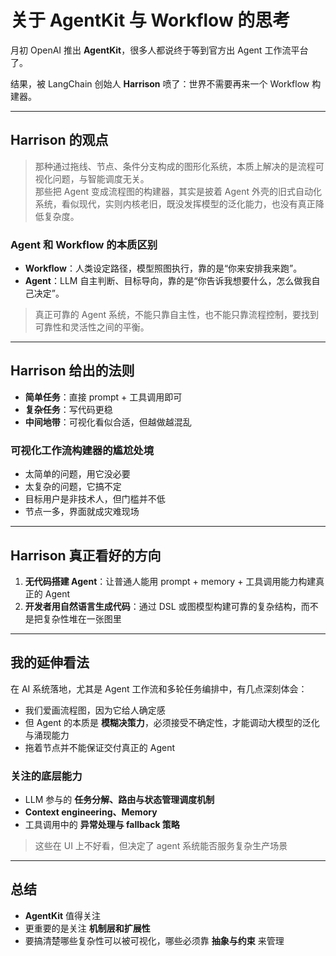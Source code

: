 # 关于 AgentKit 与 Workflow 的思考

月初 OpenAI 推出 **AgentKit**，很多人都说终于等到官方出 Agent 工作流平台了。

结果，被 LangChain 创始人 **Harrison** 喷了：世界不需要再来一个 Workflow 构建器。

---

## Harrison 的观点

> 那种通过拖线、节点、条件分支构成的图形化系统，本质上解决的是流程可视化问题，与智能调度无关。  
> 那些把 Agent 变成流程图的构建器，其实是披着 Agent 外壳的旧式自动化系统，看似现代，实则内核老旧，既没发挥模型的泛化能力，也没有真正降低复杂度。

### Agent 和 Workflow 的本质区别

- **Workflow**：人类设定路径，模型照图执行，靠的是“你来安排我来跑”。  
- **Agent**：LLM 自主判断、目标导向，靠的是“你告诉我想要什么，怎么做我自己决定”。

> 真正可靠的 Agent 系统，不能只靠自主性，也不能只靠流程控制，要找到可靠性和灵活性之间的平衡。

---

## Harrison 给出的法则

- **简单任务**：直接 prompt + 工具调用即可  
- **复杂任务**：写代码更稳  
- **中间地带**：可视化看似合适，但越做越混乱

### 可视化工作流构建器的尴尬处境

- 太简单的问题，用它没必要  
- 太复杂的问题，它搞不定  
- 目标用户是非技术人，但门槛并不低  
- 节点一多，界面就成灾难现场

---

## Harrison 真正看好的方向

1. **无代码搭建 Agent**：让普通人能用 prompt + memory + 工具调用能力构建真正的 Agent  
2. **开发者用自然语言生成代码**：通过 DSL 或图模型构建可靠的复杂结构，而不是把复杂性堆在一张图里

---

## 我的延伸看法

在 AI 系统落地，尤其是 Agent 工作流和多轮任务编排中，有几点深刻体会：

- 我们爱画流程图，因为它给人确定感  
- 但 Agent 的本质是 **模糊决策力**，必须接受不确定性，才能调动大模型的泛化与涌现能力  
- 拖着节点并不能保证交付真正的 Agent

### 关注的底层能力

- LLM 参与的 **任务分解、路由与状态管理调度机制**  
- **Context engineering、Memory**  
- 工具调用中的 **异常处理与 fallback 策略**  
> 这些在 UI 上不好看，但决定了 agent 系统能否服务复杂生产场景

---

## 总结

- **AgentKit** 值得关注  
- 更重要的是关注 **机制层和扩展性**  
- 要搞清楚哪些复杂性可以被可视化，哪些必须靠 **抽象与约束** 来管理
